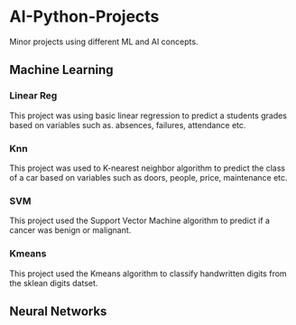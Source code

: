 # AI-Python-Projects
Minor projects using different ML and AI concepts. 

## Machine Learning
### Linear Reg
This project was using basic linear regression to predict a students grades based on variables such as. absences, failures, attendance etc. 

### Knn 
This project was used to K-nearest neighbor algorithm to predict the class of a car based on variables such as doors, people, price, maintenance etc. 

### SVM
This project used the Support Vector Machine algorithm to predict if a cancer was benign or malignant. 

### Kmeans 
This project used the Kmeans algorithm to classify handwritten digits from the sklean digits datset. 

## Neural Networks